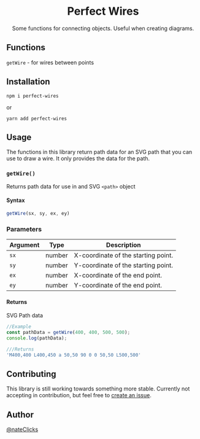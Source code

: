 <h1 align="center">Perfect Wires</h1>
<p align="center">Some functions for connecting objects. Useful when creating diagrams.</p>

## Functions 
`getWire` - for wires between points

## Installation

```
npm i perfect-wires
```
or

```
yarn add perfect-wires
```


## Usage
The functions in this library return path data for an SVG path that you can use to draw a wire. It only provides the data for the path.

### `getWire()`
Returns path data for use in and SVG `<path>` object

#### Syntax
```ts
getWire(sx, sy, ex, ey)
```
### Parameters
| Argument | Type   | Description                                                                 |
| -------- | ------ | --------------------------------------------------------------------------- |
| `sx`     | number | X-coordinate of the starting point.                                       |
| `sy`     | number | Y-coordinate of the starting point.                                       |
| `ex`     | number | X-coordinate of the end point.                                       |
| `ey`     | number | Y-coordinate of the end point.                                        |


#### Returns
SVG Path data
```ts
//Example
const pathData = getWire(400, 400, 500, 500);
console.log(pathData);

///Returns
'M400,400 L400,450 a 50,50 90 0 0 50,50 L500,500'

```

## Contributing
This library is still working towards something more stable. Currently not accepting in contribution, but feel free to [create an issue](https://github.com/nateUX/perfect-wires/issues/new/choose). 

## Author

[@nateClicks](https://twitter.com/nateClicks)